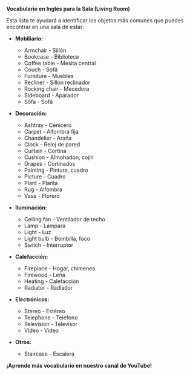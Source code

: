 

**Vocabulario en Inglés para la Sala (Living Room)**

Esta lista te ayudará a identificar los objetos más comunes que puedes encontrar en una sala de estar:

*   **Mobiliario:**
    *   Armchair - Sillón
    *   Bookcase - Biblioteca
    *   Coffee table - Mesita central
    *   Couch - Sofá
    *   Furniture - Muebles
    *   Recliner - Sillón reclinador
    *   Rocking chair - Mecedora
    *   Sideboard - Aparador
    *   Sofa - Sofá

*   **Decoración:**
    *   Ashtray - Cenicero
    *   Carpet - Alfombra fija
    *   Chandelier - Araña
    *   Clock - Reloj de pared
    *   Curtain - Cortina
    *   Cushion - Almohadón, cojín
    *   Drapes - Cortinados
    *   Painting - Pintura, cuadro
    *   Picture - Cuadro
    *   Plant - Planta
    *   Rug - Alfombra
    *   Vase - Florero

*   **Iluminación:**
    *   Ceiling fan - Ventilador de techo
    *   Lamp - Lámpara
    *   Light - Luz
    *   Light bulb - Bombilla, foco
    *   Switch - Interruptor

*   **Calefacción:**
    *   Fireplace - Hogar, chimenea
    *   Firewood - Leña
    *   Heating - Calefacción
    *   Radiator - Radiador

*   **Electrónicos:**
    *   Stereo - Estéreo
    *   Telephone - Teléfono
    *   Television - Televisor
    *   Video - Video

*   **Otros:**
    *   Staircase - Escalera

**¡Aprende más vocabulario en nuestro canal de YouTube!**

